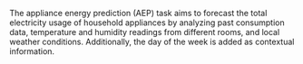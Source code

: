 The appliance energy prediction (AEP) task aims to forecast the total electricity usage of household appliances by analyzing past consumption data, temperature and humidity readings from different rooms, and local weather conditions. Additionally, the day of the week is added as contextual information.

